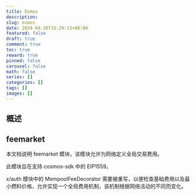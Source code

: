 ```yaml
---
title: Evmos
description:
slug: evmos
date: 2024-04-26T15:29:13+08:00
featured: false
draft: true
comment: true
toc: true
reward: true
pinned: false
carousel: false
math: false
series: []
categories: []
tags: []
images: []
---
```


## 概述

## feemarket

本文档说明 feemarket 模块，该模块允许为网络定义全局交易费用。

此模块旨在支持 cosmos-sdk 中的 EIP1559。

x/auth 模块中的 MempoolFeeDecorator 需要被重写，以便检查基础费用以及最小燃料价格，允许实现一个全局费用机制，该机制根据网络活动的不同而变化。
